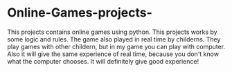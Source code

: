 # Online-Games-projects-
This projects contains online games using python. 
This projects works by some logic and rules.
The game also played in real time by childerns.
They play games with other childern, but in my game you can play with computer.
Also it will give the same experience of real time, because you don't know what the computer chooses.
It will definitely give good experience!
